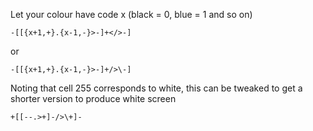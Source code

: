 Let your colour have code x (black = 0, blue = 1 and so on)

    -[[{x+1,+}.{x-1,-}>-]+</>-]

or

    -[[{x+1,+}.{x-1,-}>-]+/>\-]

Noting that cell 255 corresponds to white, this can be tweaked to get a shorter version to produce white screen

    +[[--.>+]-/>\+]-
